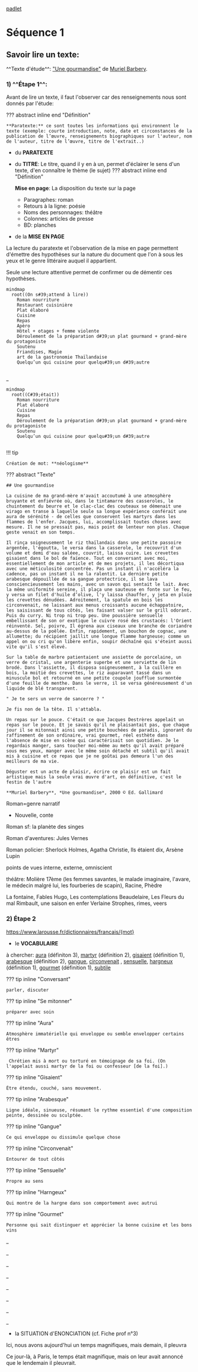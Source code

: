 [padlet](https://padlet.com/CNRD/orientation-3e-nbo9zzj97rwx)
# Séquence 1
## Savoir lire un texte:

^^Texte d'étude^^: ["Une gourmandise"](../../assets/scans/une-gourmandise-francais.png) de [Muriel Barbery](https://en.wikipedia.org/wiki/Muriel_Barbery). 

### 1) ^^Étape 1^^:
Avant de lire un texte, il faut l'observer car des renseignements nous sont donnés par l'étude: 

??? abstract inline end "Définition"

	**Paratexte:** ce sont toutes les informations qui environnent le texte (exemple: courte introduction, note, date et circonstances de la publication de l’œuvre, renseignements biographiques sur l'auteur, nom de l'auteur, titre de l’œuvre, titre de l'extrait..)

- du **PARATEXTE**
- du **TITRE**: Le titre, quand il y en à un, permet d'éclairer le sens d'un texte, d'en connaître le thème (le sujet)
??? abstract inline end "Définition"

	**Mise en page**:  La disposition du texte sur la page
	
	- Paragraphes: roman
	- Retours à la ligne: poésie
	- Noms des personnages: théâtre
	- Colonnes: articles de presse
	- BD: planches
- de la **MISE EN PAGE**


La lecture du paratexte et l'observation de la mise en page permettent d'émettre des hypothèses sur la nature du document que l'on à sous les yeux et le genre littéraire auquel il appartient.

Seule une lecture attentive permet de confirmer ou de démentir ces hypothèses. 

```mermaid
mindmap
  root((On s#39;attend à lire))
    Roman nourriture
    Restaurant cuisinière
    Plat élaboré
    Cuisine
    Repas
    Apèro
    Hôtel + otages + femme violente
    Déroulement de la préparation d#39;un plat gourmand + grand-mère du protagoniste
    Soutenu
    Friandises, Magie
    art de la gastronomie Thaïlandaise
    Quelqu’un qui cuisine pour quelqu#39;un d#39;autre
    
```

_

```mermaid
mindmap
  root((C#39;était))
    Roman nourriture
    Plat élaboré
    Cuisine
    Repas
    Déroulement de la préparation d#39;un plat gourmand + grand-mère du protagoniste
    Soutenu
    Quelqu’un qui cuisine pour quelqu#39;un d#39;autre
    

```



!!! tip 

	Création de mot: **néologisme**

??? abstract "Texte"

	## Une gourmandise

	La cuisine de ma grand-mère m'avait accoutumé à une atmosphère bruyante et enfiévrée où, dans le tintamarre des casseroles, le chuintement du beurre et le clac-clac des couteaux se démenait une virago en transe à laquelle seule sa longue expérience conférait une aura de sérénité - de celles que conservent les martyrs dans les flammes de l'enfer. Jacques, lui, accomplissait toutes choses avec mesure. Il ne se pressait pas, mais point de lenteur non plus. Chaque geste venait en son temps.

	Il rinça soigneusement le riz thaïlandais dans une petite passoire argentée, l'égoutta, le versa dans la casserole, le recouvrit d'un volume et demi d'eau saléee, couvrit, laissa cuire. Les crevettes gisaient dans le bol de faïence. Tout en conversant avec moi, essentiellement de mon article et de mes projets, il les décortiqua avec une méticulosité concentrée. Pas un instant il n'accéléra la cadence, pas un instant il ne la ralentit. La dernière petite arabesque dépouillée de sa gangue protectrice, il se lava consciencieusement les mains, avec un savon qui sentait le lait. Avec la même uniformité sereine, il plaça une sauteuse en fonte sur le feu, y versa un filet d'huile d’olive, l'y laissa chauffer, y jeta en pluie les crevettes dénudées. Adroitement, la spatule en bois les circonvenait, ne laissant aux menus croissants aucune échappatoire, les saisissant de tous côtés, les faisant valser sur le grill odorant. Puis du curry. Ni trop ni trop peu. Une poussière sensuelle embellissant de son or exotique le cuivre rosé des crustacés: l'Orient réinventé. Sel, poivre, Il égrena aux ciseaux une branche de coriandre au-dessus de la poêlée. Enfin, rapidement, un bouchon de cognac, une allumette; du récipient jaillit une longue flamme hargneuse; comme un appel on ou cri qu'on libère enfin, soupir déchaîné qui s'éteint aussi vite qu'il s'est élevé.

	Sur la table de marbre patientaient une assiette de porcelaine, un verre de cristal, une argenterie superbe et une serviette de lin brodé. Dans l'assiette, il disposa soigneusement, à la cuillère en bois, la moitié des crevettes, le riz auparavant tassé dans un minuscule bol et retourné en une petite coupole joufflue surmontée d'une feuille de menthe. Dans le verre, il se versa généreusement d'un liquide de blé transparent. 

	" Je te sers un verre de sancerre ? "
	
	Je fis non de la tête. Il s'attabla.

	Un repas sur le pouce. C'était ce que Jacques Destrères appelait un repas sur le pouce. Et je savais qu'il ne plaisantait pas, que chaque jour il se mitonnait ainsi une petite bouchées de paradis, ignorant du raffinement de son ordinaire, vrai gourmet, réel esthète dans l'absence de mise en scène qui caractérisait son quotidien. Je le regardais manger, sans toucher moi-même au mets qu'il avait préparé sous mes yeux, manger avec le même soin détaché et subtil qu'il avait mis à cuisine et ce repas que je ne goûtai pas demeura l'un des meilleurs de ma vie.

	Déguster est un acte de plaisir, écrire ce plaisir est un fait artistique mais la seule vrai œuvre d'art, en définitive, c'est le festin de l'autre

	**Muriel Barbery**, *Une gourmandise*, 2000 © Ed. Gallimard

Roman=genre narratif
+ Nouvelle, conte

Roman sf: la planète des singes

Roman d'aventures: Jules Vernes

Roman policier: Sherlock Holmes, Agatha Christie, Ils étaient dix, Arsène Lupin

points de vues interne, externe, omniscient

théâtre: Molière 17ème (les femmes savantes, le malade imaginaire, l'avare, le médecin malgré lui, les fourberies de scapin), Racine, Phèdre 



La fontaine, Fables
Hugo, Les contemplations
Beaudelaire, Les Fleurs du mal
Rimbault, une saison en enfer
Verlaine
Strophes, rimes, veers

### 2) Étape 2

https://www.larousse.fr/dictionnaires/francais/{mot}

* le **VOCABULAIRE**

à chercher: 
[aura](https://www.larousse.fr/dictionnaires/francais/aura) (définiton 3), 
[martyr](https://www.larousse.fr/dictionnaires/francais/martyr) (définition 2), 
[gisaient](https://www.larousse.fr/dictionnaires/francais/gisaient) (définition 1), 
[arabesque](https://www.larousse.fr/dictionnaires/francais/arabesque) (définition 2), 
[gangue](#), 
[circonvenait](#) ,
[sensuelle](#), 
[hargneux](https://www.larousse.fr/dictionnaires/francais/hargneux) (définition 1), 
[gourmet](https://www.larousse.fr/dictionnaires/francais/gourmet) (définition 1), 
[subtile](https://www.larousse.fr/dictionnaires/francais/subtile)

??? tip inline "Conversant"

	parler, discuter

??? tip inline "Se mitonner"

	préparer avec soin

??? tip inline "Aura"

	Atmosphère immatérielle qui enveloppe ou semble envelopper certains êtres

??? tip inline "Martyr"

	 Chrétien mis à mort ou torturé en témoignage de sa foi. (On l'appelait aussi martyr de la foi ou confesseur [de la foi].)

??? tip inline "Gisaient"

	Être étendu, couché, sans mouvement.

??? tip inline "Arabesque"

	Ligne idéale, sinueuse, résumant le rythme essentiel d'une composition peinte, dessinée ou sculptée.

??? tip inline "Gangue"

	Ce qui enveloppe ou dissimule quelque chose

??? tip inline "Circonvenait"

	Entourer de tout côtés

??? tip inline "Sensuelle"

	Propre au sens

??? tip inline "Harngeux"

	Qui montre de la hargne dans son comportement avec autrui 

??? tip inline "Gourmet"

	Personne qui sait distinguer et apprécier la bonne cuisine et les bons vins

_

_

_

_

_

_

_

_

* la SITUATION d'ENONCIATION (cf. Fiche prof n°3)

Ici, nous avons aujourd'hui un temps magnifiques, mais demain, il pleuvra

Ce jour-là, à Paris, le temps était magnifique, mais on leur avait annoncé que le lendemain il pleuvrait.